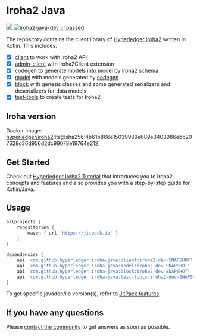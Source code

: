# Iroha2 Java

[![](https://img.shields.io/jitpack/v/hyperledger/iroha-java.svg)](https://jitpack.io/#hyperledger/iroha-java/iroha2-dev-SNAPSHOT)
[![Iroha2-java-dev ci passed](https://github.com/hyperledger/iroha-java/actions/workflows/iroha2-ci.yml/badge.svg?branch=iroha2-dev)](https://github.com/hyperledger/iroha-java/actions/workflows/iroha2-ci.yml)

The repository contains the client library of [Hyperledger Iroha2](https://github.com/hyperledger/iroha2) written in Kotlin. This includes:

- [x] [client](./modules/client) to work with Iroha2 API
- [x] [admin-client](./modules/admin-client/) with Iroha2Client extension
- [x] [codegen](./modules/codegen) to generate models into [model](./modules/model) by Iroha2 schema
- [x] [model](./modules/model) with models generated by [codegen](./modules/codegen)
- [x] [block](./modules/block) with genesis classes and some generated serializers and deserializers for data models
- [x] [test-tools](./modules/test-tools/) to create tests for Iroha2

## Iroha version

Docker image: [hyperledger/iroha2](https://hub.docker.com/r/hyperledger/iroha2/tags):lts@sha256:4b61b866e15039989e689e3403986ebb207628c36d956d2dc99078e19764e212

## Get Started

Check out [Hyperledger Iroha2 Tutorial](https://hyperledger.github.io/iroha-2-docs/) that introduces you to Iroha2 concepts and features and also provides you with a step-by-step guide for Kotlin/Java.

## Usage

```groovy
allprojects {
    repositories {
        maven { url 'https://jitpack.io' }
    }
}

dependencies {
    api 'com.github.hyperledger.iroha-java:client:iroha2-dev-SNAPSHOT'
    api 'com.github.hyperledger.iroha-java:model:iroha2-dev-SNAPSHOT'
    api 'com.github.hyperledger.iroha-java:block:iroha2-dev-SNAPSHOT'
    api 'com.github.hyperledger.iroha-java:test-tools:iroha2-dev-SNAPSHOT'
}
```

To get specific javadoc/lib version(s), refer to [JitPack features](https://jitpack.io/docs/#features).

## If you have any questions

Please [contact the community](https://github.com/hyperledger/iroha#need-help) to get answers as soon as possible.
